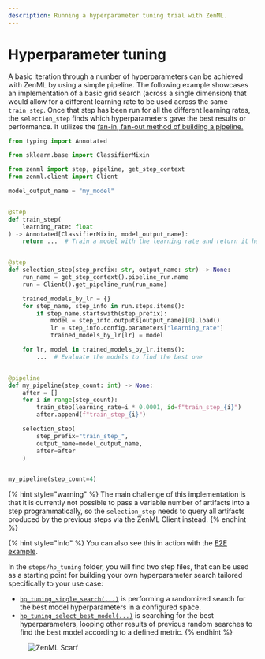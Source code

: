 ```yaml
---
description: Running a hyperparameter tuning trial with ZenML.
---
```


# Hyperparameter tuning

A basic iteration through a number of hyperparameters can be achieved with 
ZenML by using a simple pipeline. The following example showcases an 
implementation of a basic grid search (across a single dimension) 
that would allow for a different learning rate to be used across the 
same `train_step`. Once that step has been run for all the different 
learning rates, the `selection_step` finds which hyperparameters gave the 
best results or performance. It utilizes the [fan-in, fan-out method of 
building a pipeline.](../../how-to/pipeline-development/build-pipelines/fan-in-fan-out.md)

```python
from typing import Annotated

from sklearn.base import ClassifierMixin

from zenml import step, pipeline, get_step_context
from zenml.client import Client

model_output_name = "my_model"


@step
def train_step(
    learning_rate: float
) -> Annotated[ClassifierMixin, model_output_name]:
    return ...  # Train a model with the learning rate and return it here. 


@step
def selection_step(step_prefix: str, output_name: str) -> None:
    run_name = get_step_context().pipeline_run.name
    run = Client().get_pipeline_run(run_name)

    trained_models_by_lr = {}
    for step_name, step_info in run.steps.items():
        if step_name.startswith(step_prefix):
            model = step_info.outputs[output_name][0].load()
            lr = step_info.config.parameters["learning_rate"]
            trained_models_by_lr[lr] = model

    for lr, model in trained_models_by_lr.items():
        ...  # Evaluate the models to find the best one


@pipeline
def my_pipeline(step_count: int) -> None:
    after = []
    for i in range(step_count):
        train_step(learning_rate=i * 0.0001, id=f"train_step_{i}")
        after.append(f"train_step_{i}")

    selection_step(
        step_prefix="train_step_",
        output_name=model_output_name,
        after=after
    )


my_pipeline(step_count=4)
```

{% hint style="warning" %}
The main challenge of this implementation is that it is currently not 
possible to pass a variable number of artifacts into a step programmatically, 
so the `selection_step` needs to query all artifacts produced by the previous 
steps via the ZenML Client instead.
{% endhint %}

{% hint style="info" %}
You can also see this in action with the [E2E example](https://github.com/zenml-io/zenml/tree/main/examples/e2e).

In the `steps/hp_tuning` folder, you will find two step files, that can be 
used as a starting point for building your own hyperparameter search tailored 
specifically to your use case:

* [`hp_tuning_single_search(...)`](https://github.com/zenml-io/zenml/blob/main/examples/e2e/steps/hp_tuning/hp_tuning_single_search.py) is performing a randomized search for the best model hyperparameters in a configured space.
* [`hp_tuning_select_best_model(...)`](https://github.com/zenml-io/zenml/blob/main/examples/e2e/steps/hp_tuning/hp_tuning_select_best_model.py) is searching for the best hyperparameters, looping other results of previous random searches to find the best model according to a defined metric.
{% endhint %}

<figure><img src="https://static.scarf.sh/a.png?x-pxid=f0b4f458-0a54-4fcd-aa95-d5ee424815bc" alt="ZenML Scarf"><figcaption></figcaption></figure>
